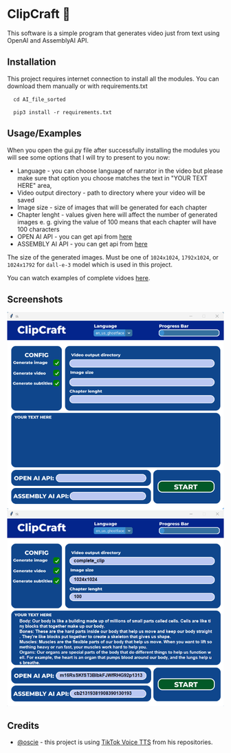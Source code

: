 
# ClipCraft 🚀

This software is a simple program that generates video just from text using OpenAI and AssemblyAI API. 


## Installation

This project requires internet connection to install all the modules. You can download them manually or with requirements.txt

```terminal
  cd AI_file_sorted
```
```terminal
  pip3 install -r requirements.txt
```
    
## Usage/Examples

When you open the gui.py file after successfully installing the modules you will see some options that I will try to present to you now:
 - Language - you can choose language of narrator in the video but please make sure that option you choose matches the text in "YOUR TEXT HERE" area,
 - Video output directory - path to directory where your video will be saved
 - Image size - size of images that will be generated for each chapter
 - Chapter lenght - values given here will affect the number of generated images e. g. giving the value of 100 means that each chapter will have 100 characters
 - OPEN AI API - you can get api from [here](https://platform.openai.com/api-keys)
 - ASSEMBLY AI API - you can get api from [here](https://www.assemblyai.com/app/)

 The size of the generated images. Must be one of `1024x1024`, `1792x1024`, or
              `1024x1792` for `dall-e-3` model which is used in this project.

You can watch examples of complete vidoes [here](https://www.youtube.com/playlist?list=PLlVNFvFbjZ3G73D6XfwyN_exaYW9FQOk6).
## Screenshots

![App Screenshot](Screenshots/ss_01.png)
![App Screenshot](Screenshots/ss_02.png)


## Credits

- [@oscie](https://github.com/oscie57) - this project is using [TikTok Voice TTS](https://github.com/oscie57/tiktok-voice) from his repositories.


